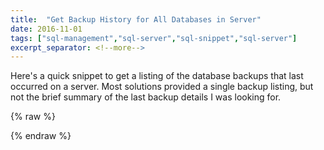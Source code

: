```yaml
---
title:  "Get Backup History for All Databases in Server"
date: 2016-11-01
tags: ["sql-management","sql-server","sql-snippet","sql-server"]
excerpt_separator: <!--more-->
---
```


Here's a quick snippet to get a listing of the database backups that last occurred on a server. Most solutions provided a single backup listing, but not the brief summary of the last backup details I was looking for.
<!--more-->
{% raw %}
<script src="https://gist.github.com/sheldonhull/bedd7f2d57384dacbe02e8692922236f.js"></script>
{% endraw %}
